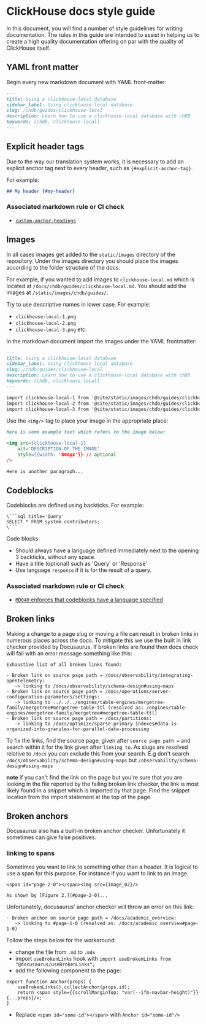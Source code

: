 # ClickHouse docs style guide

In this document, you will find a number of style guidelines for writing documentation.
The rules in this guide are intended to assist in helping us to create a high
quality documentation offering on par with the quality of ClickHouse itself.

## YAML front matter

Begin every new markdown document with YAML front-matter:

```markdown
---
title: Using a clickhouse-local database
sidebar_label: Using clickhouse-local database
slug: /chdb/guides/clickhouse-local
description: Learn how to use a clickhouse-local database with chDB
keywords: [chdb, clickhouse-local]
---
```

## Explicit header tags

Due to the way our translation system works, it is necessary to add an explicit
anchor tag next to every header, such as `{#explicit-anchor-tag}`.

For example:

```markdown
## My header {#my-header}
```

### Associated markdown rule or CI check
- [`custom-anchor-headings`](/scripts/.markdownlint-cli2.yaml)

## Images

In all cases images get added to the `static/images` directory of the repository.
Under the images directory you should place the images according to the folder
structure of the docs.

For example, if you wanted to add images to `clickhouse-local.md` which is 
located at `/docs/chdb/guides/clickhouse-local.md`. You should add the 
images at `/static/images/chdb/guides/`.

Try to use descriptive names in lower case. For example:
- `clickhouse-local-1.png`
- `clickhouse-local-2.png`
- `clickhouse-local-3.png` etc.

In the markdown document import the images under the YAML frontmatter:

```markdown
---
title: Using a clickhouse-local database
sidebar_label: Using clickhouse-local database
slug: /chdb/guides/clickhouse-local
description: Learn how to use a clickhouse-local database with chDB
keywords: [chdb, clickhouse-local]
---

import clickhouse-local-1 from '@site/static/images/chdb/guides/clickhouse-local-1.png'
import clickhouse-local-2 from '@site/static/images/chdb/guides/clickhouse-local-2.png'
import clickhouse-local-3 from '@site/static/images/chdb/guides/clickhouse-local-3.png'
```

Use the `<img/>` tag to place your image in the appropriate place:

```markdown
Here is some example text which refers to the image below:

<img src={clickhouse-local-1}
    alt='DESCRIPTION OF THE IMAGE'
    style={{width: '800px'}} // optional
/>

Here is another paragraph...
```

## Codeblocks

Codeblocks are defined using backticks. For example:

```text
\```sql title='Query'
SELECT * FROM system.contributors;
\```
```

Code blocks:
- Should always have a language defined immediately next to the opening 3
  backticks, without any space.
- Have a title (optional) such as 'Query' or 'Response'
- Use language `response` if it is for the result of a query.

### Associated markdown rule or CI check

- [`MD040` enforces that codeblocks have a language specified](/scripts/.markdownlint-cli2.yaml)

## Broken links

Making a change to a page slug or moving a file can result in broken links in
numerous places across the docs. To mitigate this we use the built in link checker
provided by Docusaurus. If broken links are found then docs check will fail with
an error message something like this:

```text
Exhaustive list of all broken links found:

- Broken link on source page path = /docs/observability/integrating-opentelemetry:
   -> linking to /docs/observability/schema-design#using-maps
- Broken link on source page path = /docs/operations/server-configuration-parameters/settings:
   -> linking to ../../../engines/table-engines/mergetree-family/mergetree#mergetree-table-ttl (resolved as: /engines/table-engines/mergetree-family/mergetree#mergetree-table-ttl)
- Broken link on source page path = /docs/partitions:
   -> linking to /docs/optimize/sparse-primary-indexes#data-is-organized-into-granules-for-parallel-data-processing
```

To fix the links, find the source page, given after `source page path =` and search within it for the
link given after `linking to`. As slugs are resolved relative to `/docs` you can exclude this from your
search. E.g don't search `/docs/observability/schema-design#using-maps` but `/observability/schema-design#using-maps`

**note** if you can't find the link on the page but you're sure that you are looking in the file 
reported by the failing broken link checker, the link is most likely found in a snippet which is
imported by that page. Find the snippet location from the import statement at the top of the page.

## Broken anchors

Docusaurus also has a built-in broken anchor checker. Unfortunately it sometimes
can give false positives.

### linking to spans

Sometimes you want to link to something other than a header. It is logical to 
use a span for this purpose. For instance if you want to link to an image.

```
<span id="page-2-0"></span><img src={image_02}/>

As shown by [Figure 2,](#page-2-0)...
```

Unfortunately, docusaurus' anchor checker will throw an error on this link:

```response
- Broken anchor on source page path = /docs/academic_overview:
   -> linking to #page-1-0 (resolved as: /docs/academic_overview#page-1-0)
```

Follow the steps below for the workaround:

- change the file from `.md` to `.mdx`
- import `useBrokenLinks` hook with `import useBrokenLinks from "@docusaurus/useBrokenLinks";`
- add the following component to the page:

```
export function Anchor(props) {
    useBrokenLinks().collectAnchor(props.id);
    return <span style={{scrollMarginTop: "var(--ifm-navbar-height)"}} {...props}/>;
}
```
- Replace `<span id="some-id"></span>` with `Anchor id="some-id"/>`


